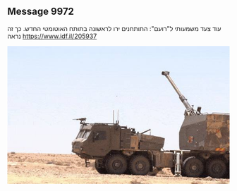 ## Message 9972

עוד צעד משמעותי ל"רועם":
התותחנים ירו לראשונה בתותח האוטומטי החדש. כך זה נראה
https://www.idf.il/205937

![Photo](9972/9972_photo.jpg)
